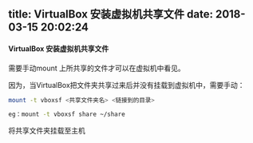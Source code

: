 title: VirtualBox 安装虚拟机共享文件
date: 2018-03-15 20:02:24
---
#### VirtualBox 安装虚拟机共享文件

需要手动mount 上所共享的文件才可以在虚拟机中看见。

因为，当VirtualBox把文件夹共享过来后并没有挂载到虚拟机中，需要手动：

```bash
mount -t vboxsf <共享文件夹名> <链接到的目录>

eg：mount -t vboxsf share ~/share
```

将共享文件夹挂载至主机